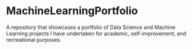# MachineLearningPortfolio
A repository that showcases a portfolio of Data Science and Machine Learning projects I have undertaken for academic, self-improvement, and recreational purposes.
